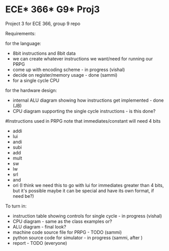 # ECE* 366* G9* Proj3
Project 3 for ECE 366, group 9 repo

Requirements:

for the language:
* 8bit instructions and 8bit data
* we can create whatever instructions we want/need for running our PRPG
* come up with encoding scheme -  in progress (vishal)
* decide on register/memory usage -  done (sammi)
* for a single cycle CPU

for the hardware design:
* internal ALU diagram showing how instructions get implemented -  done (JB)
* CPU diagram supporting the single cycle instructions -  is this done?

#Instructions used in PRPG
note that immediates/constant will need 4 bits
* addi
* lui
* andi
* subi
* add
* mult
* sw
* lw
* srl
* and
* ori (I think we need this to go with lui for immediates greater than 4 bits, but it's possible maybe it can be special and have its own format, if need be?)


To turn in:

* instruction table showing controls for single cycle -  in progress (vishal)
* CPU diagram -  same as the class examples or?
* ALU diagram -  final look?
* machine code source file for PRPG -  TODO (sammi)
* python source code for simulator -  in progress (sammi, after )
* report -  TODO (everyone)
